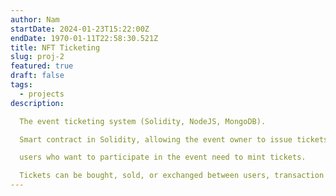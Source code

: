 ```yaml
---
author: Nam
startDate: 2024-01-23T15:22:00Z
endDate: 1970-01-11T22:58:30.521Z
title: NFT Ticketing
slug: proj-2
featured: true
draft: false
tags:
  - projects
description:

  The event ticketing system (Solidity, NodeJS, MongoDB).

  Smart contract in Solidity, allowing the event owner to issue tickets and 

  users who want to participate in the event need to mint tickets.

  Tickets can be bought, sold, or exchanged between users, transaction fees will be paid to the event owner and platform owner. 
---
```

